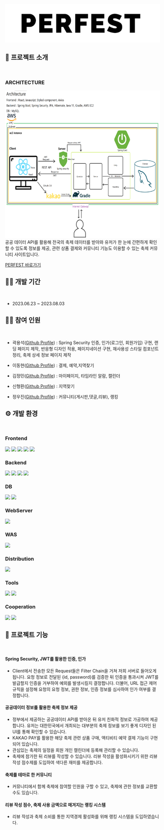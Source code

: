 <div align="center">
  <img src="./IMG/PERFEST LOGO BLACK.png"  width="700">
</div>

## 👀 프로젝트 소개

<br>

<h3>ARCHITECTURE</h3>
<div align="center">
  <img src="./IMG/PERFEST ARCHITECTURE.png"  width="700" height="480">
</div>
공공 데이터 API를 활용해 전국의 축제 데이터를 받아와 유저가 한 눈에 간편하게 확인할 수 있도록 정보를 제공, 관련 상품 결제와 커뮤니티 기능도 이용할 수 있는 축제 커뮤니티 사이트입니다.

[PERFEST 바로가기](http://13.125.132.119:8111)

## 🏃‍♀️ 개발 기간
<br>

- 2023.06.23 ~ 2023.08.03

## 🤼‍♂️ 참여 인원

<br>

- 곽용석([Github Profile](https://github.com/yasungg)) : Spring Security 인증, 인가(로그인, 회원가입) 구현, 랜딩 페이지 제작, 반응형 디자인 적용, 페이지네이션 구현, 재사용성 스타일 컴포넌트 정리, 축제 상세 정보 페이지 제작

- 이동현([Github Profile](https://github.com/Happycookie0722)) : 결제, 예약,지역찾기

- 김정민([Github Profile](https://github.com/qhwkal1)) : 마이페이지, 타임라인 알람, 캘린더

- 신형환([Github Profile](https://github.com/siyh22)) : 지역찾기

- 정우진([Github Profile](https://github.com/Woojine)) : 커뮤니티(게시판,댓글,리뷰), 랭킹

## ⚙️ 개발 환경

<br>

### Frontend

<img src="https://img.shields.io/badge/HTML5-E34F26?style=flat&logo=HTML5&logoColor=white"/> <img src="https://img.shields.io/badge/CSS3-1572B6?style=flat&logo=CSS3&logoColor=white"/> <img src="https://img.shields.io/badge/Javascript-F7DF1E?style=flat&logo=Javascript&logoColor=white"/> <img src="https://img.shields.io/badge/React-61DAFB?style=flat&logo=React&logoColor=white"/> <img src="https://img.shields.io/badge/StyledComponents-DB7093?style=flat&logo=styledcomponents&logoColor=white"/>

### Backend

<img src="https://img.shields.io/badge/Java-4479A1?style=flat&logo=coffeescript&logoColor=white"/> <img src="https://img.shields.io/badge/SpringBoot-6DB33F?style=flat&logo=springboot&logoColor=white"/> <img src="https://img.shields.io/badge/SpringSecurity-6DB33F?style=flat&logo=springsecurity&logoColor=white"/> <img src="https://img.shields.io/badge/Junit5-25A162?style=flat&logo=junit5&logoColor=white"/>

### DB

<img src="https://img.shields.io/badge/mySQL-4479A1?style=flat&logo=a&logoColor=white"/> <img src="https://img.shields.io/badge/Firebase-FFA000?style=flat&logo=a&logoColor=white"/>

### WebServer

<img src="https://img.shields.io/badge/Apache-D22128?style=flat&logo=apache&logoColor=white"/>

### WAS

<img src="https://img.shields.io/badge/Tomcat-F8DC75?style=flat&logo=apachetomcat&logoColor=white"/>

### Distribution

<img src="https://img.shields.io/badge/AWS EC2-FF9900?style=flat&logo=amazonec2&logoColor=white"/>

### Tools

<img src="https://img.shields.io/badge/Intellij-000000?style=flat&logo=intellijidea&logoColor=white"/> <img src="https://img.shields.io/badge/VS Code-007ACC?style=flat&logo=visualstudiocode&logoColor=white"/>

### Cooperation

<img src="https://img.shields.io/badge/Github-181717?style=flat&logo=github&logoColor=white"/> <img src="https://img.shields.io/badge/Notion-000000?style=flat&logo=notion&logoColor=white"/>

## 📁 프로젝트 기능

<br>

#### Spring Security, JWT를 활용한 인증, 인가

- Client에서 전송한 모든 Request들은 Filter Chain을 거쳐 저희 서버로 들어오게 됩니다. 요청 정보로 전달된 {id, password}를 검증한 뒤 인증을 통과시켜 JWT를 발급할지 인증을 거부하여 예외를 발생시킬지 결정합니다. 더불어, URL 접근 제어 규칙을 설정해 요청의 요청 정보, 권한 정보, 인증 정보를 심사하여 인가 여부를 결정합니다.

#### 공공데이터 정보를 활용한 축제 정보 제공

- 정부에서 제공하는 공공데이터 API를 받아온 뒤 유저 친화적 정보로 가공하여 제공합니다. 유저는 대한민국에서 개최되는 대부분의 축제 정보를 보기 좋게 디자인 된 UI를 통해 확인할 수 있습니다.
- KAKAO PAY를 활용한 해당 축제 관련 상품 구매, 액티비티 예약 결제 기능이 구현되어 있습니다.
- 관심있는 축제의 일정을 회원 개인 캘린더에 등록해 관리할 수 있습니다.
- 축제에 참가한 뒤 리뷰를 작성할 수 있습니다. 리뷰 작성을 활성화시키기 위한 리뷰 작성 점수제를 도입하여 색다른 재미를 제공합니다.

#### 축제를 테마로 한 커뮤니티

- 커뮤니티에서 함께 축제에 참여할 인원을 구할 수 있고, 축제에 관한 정보를 교환할 수도 있습니다.

#### 리뷰 작성 점수, 축제 사용 금액으로 매겨지는 랭킹 시스템

- 리뷰 작성과 축제 소비를 통한 지역경제 활성화를 위해 랭킹 시스템을 도입하였습니다.
